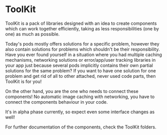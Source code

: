 # ToolKit
ToolKit is a pack of libraries designed with an idea to create components which can work together efficiently, taking as less responsibilities (one by one) as much as possible.

Today's pods mostly offers solutions for a specific problem, however they also contain solutions for problems which shouldn't be their responsibility. Have you ever found yourself in a situation where you had multiple caching mechanisms, networking solutions or error/app/user tracking libraries in your app just because several pods implicitly contains their own partial solutions for the same problem? If you want to have one solution for one problem and get rid of all to other attached, never used code parts, then ToolKit is for you!

On the other hand, you are the one who needs to connect these components! No automatic image caching with networking, you have to connect the components behaviour in your code. 

It's in alpha phase currently, so expect even some interface changes as well!

For further documentation of the components, check the ToolKit folders.

